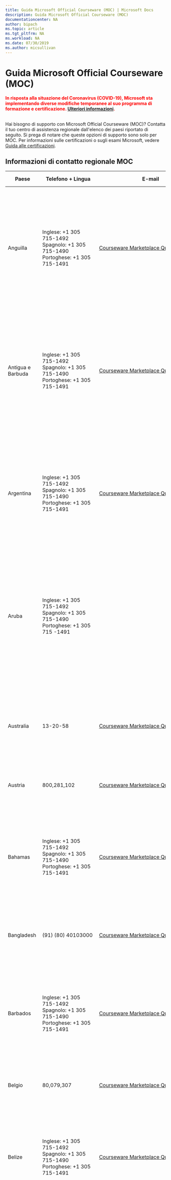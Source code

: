 ```yaml
---
title: Guida Microsoft Official Courseware (MOC) | Microsoft Docs
description: Guida Microsoft Official Courseware (MOC)
documentationcenter: NA
author: bipach
ms.topic: article
ms.tgt_pltfrm: NA
ms.workload: NA
ms.date: 07/30/2019
ms.author: micsullivan
---
```

# Guida Microsoft Official Courseware (MOC)

<div><font color='red'><strong>In risposta alla situazione del Coronavirus (COVID-19), Microsoft sta implementando diverse modifiche temporanee al suo programma di formazione e certificazione. <a href='/learn/certifications/posts/an-important-update-on-microsoft-training-and-certification'>Ulteriori informazioni</a>.</strong></font><br/><br/></div>

Hai bisogno di supporto con Microsoft Official Courseware (MOC)? Contatta il tuo centro di assistenza regionale dall'elenco dei paesi riportato di seguito. Si prega di notare che queste opzioni di supporto sono solo per MOC. Per informazioni sulle certificazioni o sugli esami Microsoft, vedere [Guida alle certificazioni](/learn/certifications/help).

## Informazioni di contatto regionale MOC

| Paese | Telefono + Lingua | E-mail | Informazioni aggiuntive | Dettagli di contatto |
| ------- | ---------------- | --------- | ------------- | ---------------- |
| Anguilla | Inglese: +1 305 715-1492<br/>Spagnolo: +1 305 715-1490<br/>Portoghese: +1 305 715-1491 | [Courseware Marketplace Queries](https://support.microsoft.com/en-US/supportrequestform/a62bfdd8-695f-f1d0-3dbc-e42e79a78641?SL=en&amp;SC=AI) | Si prega di notare che questi sono numeri statunitensi. Il vostro operatore telefonico può addebitarvi il costo per una chiamata interurbana o internazionale. | Inglese: 7 – 19 (da lunedi a venerdì) Colombia Orario<br/>Spagnolo: 7 – 19 (da lunedi a venerdì) Colombia Orario<br/>Portoghese: 9 – 18 (da lunedi a venerdì) BRT Brasile Orario Brasile |
| Antigua e Barbuda | Inglese: +1 305 715-1492<br/>Spagnolo: +1 305 715-1490<br/>Portoghese: +1 305 715-1491 | [Courseware Marketplace Queries](https://support.microsoft.com/en-US/supportrequestform/a62bfdd8-695f-f1d0-3dbc-e42e79a78641?SL=en&amp;SC=AG) | Si prega di notare che questi sono numeri statunitensi. Il vostro operatore telefonico può addebitarvi il costo per una chiamata interurbana o internazionale. | Inglese: 7 – 19 (da lunedi a venerdì) Colombia Orario<br/>Spagnolo: 7 – 19 (da lunedi a venerdì) Colombia Orario<br/>Portoghese: 9 – 18 (da lunedi a venerdì) BRT Brasile Orario Brasile |
| Argentina | Inglese: +1 305 715-1492<br/>Spagnolo: +1 305 715-1490<br/>Portoghese: +1 305 715-1491 | [Courseware Marketplace Queries](https://support.microsoft.com/es-AR/supportrequestform/a62bfdd8-695f-f1d0-3dbc-e42e79a78641?SL=es&amp;SC=AR) | Si prega di notare che questi sono numeri statunitensi. Il vostro operatore telefonico può addebitarvi il costo per una chiamata interurbana o internazionale. | Inglese: 7 – 19 (da lunedi a venerdì) Colombia Orario<br/>Spagnolo: 7 – 19 (da lunedi a venerdì) Colombia Orario<br/>Portoghese: 9 – 18 (da lunedi a venerdì) BRT Brasile Orario Brasile |
| Aruba | Inglese: +1 305 715-1492<br/>Spagnolo: +1 305 715-1490<br/>Portoghese: +1 305 715 -1491 |  | Si prega di notare che questi sono numeri statunitensi. Il vostro operatore telefonico può addebitarvi il costo per una chiamata interurbana o internazionale. | Inglese: 7 – 19 (da lunedi a venerdì) Colombia Orario<br/>Spagnolo: 7 – 19 (da lunedi a venerdì) Colombia Orario<br/>Portoghese: 9 – 18 (da lunedi a venerdì) BRT Brasile Orario Brasile |
| Australia | 13-20-58 | [Courseware Marketplace Queries](https://support.microsoft.com/en-au/supportrequestform/a62bfdd8-695f-f1d0-3dbc-e42e79a78641?SL=en&amp;SC=AU) |  | 8:30 a 17:30 (8.30 A.M. a 5.30 P.M.)—Australia, GMT+10<br/>9:00 a 17:30 (9:00 A.M. a 5.30 P.M.)—Nuova Zelanda, GMT+12 |
| Austria | 800,281,102 | [Courseware Marketplace Queries](https://support.microsoft.com/de-AT/supportrequestform/a62bfdd8-695f-f1d0-3dbc-e42e79a78641?SL=de&amp;SC=AT) |  | Lunedi - venerdì, 9 - 17 (GMT) |
| Bahamas | Inglese: +1 305 715-1492<br/>Spagnolo: +1 305 715-1490<br/>Portoghese: +1 305 715-1491 | [Courseware Marketplace Queries](https://support.microsoft.com/en-US/supportrequestform/a62bfdd8-695f-f1d0-3dbc-e42e79a78641?SL=en&amp;SC=BS) |  | Inglese: 7 – 19 (da lunedi a venerdì) Colombia Orario<br/>Spagnolo: 7 – 19 (da lunedi a venerdì) Colombia Orario<br/>Portoghese: 9 – 18 (da lunedi a venerdì) BRT Brasile Orario Brasile |
| Bangladesh | (91) (80) 40103000 | [Courseware Marketplace Queries](https://support.microsoft.com/en-in/supportrequestform/a62bfdd8-695f-f1d0-3dbc-e42e79a78641?SL=en&amp;SC=BD) |  | 9:00 a 18:00 (9:00 A.M. a 6:00 P.M.) |
| Barbados | Inglese: +1 305 715-1492<br/>Spagnolo: +1 305 715-1490<br/>Portoghese: +1 305 715-1491 | [Courseware Marketplace Queries](https://support.microsoft.com/en-US/supportrequestform/a62bfdd8-695f-f1d0-3dbc-e42e79a78641?SL=en&amp;SC=BB) | Si prega di notare che questi sono numeri statunitensi. Il vostro operatore telefonico può addebitarvi il costo per una chiamata interurbana o internazionale. | Inglese: 7 – 19 (da lunedi a venerdì) Colombia Orario<br/>Spagnolo: 7 – 19 (da lunedi a venerdì) Colombia Orario<br/>Portoghese: 9 – 18 (da lunedi a venerdì) BRT Brasile Orario Brasile |
| Belgio | 80,079,307 | [Courseware Marketplace Queries](https://support.microsoft.com/en-GB/supportrequestform/a62bfdd8-695f-f1d0-3dbc-e42e79a78641?SL=en&amp;SC=BE) |  | Lunedi - venerdì, 9 - 17 (GMT) |
| Belize | Inglese: +1 305 715-1492<br/>Spagnolo: +1 305 715-1490<br/>Portoghese: +1 305 715-1491 | [Courseware Marketplace Queries](https://support.microsoft.com/en-US/supportrequestform/a62bfdd8-695f-f1d0-3dbc-e42e79a78641?SL=en&amp;SC=BZ) | Si prega di notare che questi sono numeri statunitensi. Il vostro operatore telefonico può addebitarvi il costo per una chiamata interurbana o internazionale. | Inglese: 7 – 19 (da lunedi a venerdì) Colombia Orario<br/>Spagnolo: 7 – 19 (da lunedi a venerdì) Colombia Orario<br/>Portoghese: 9 – 18 (da lunedi a venerdì) BRT Brasile Orario Brasile |
| Bermuda | Inglese: +1 305 715-1492<br/>Spagnolo: +1 305 715-1490<br/>Portoghese: +1 305 715-1491 | [Courseware Marketplace Queries](https://support.microsoft.com/en-US/supportrequestform/a62bfdd8-695f-f1d0-3dbc-e42e79a78641?SL=en&amp;SC=BM) | Si prega di notare che questi sono numeri statunitensi. Il vostro operatore telefonico può addebitarvi il costo per una chiamata interurbana o internazionale. | Inglese: 7 – 19 (da lunedi a venerdì) Colombia Orario<br/>Spagnolo: 7 – 19 (da lunedi a venerdì) Colombia Orario<br/>Portoghese: 9 – 18 (da lunedi a venerdì) BRT Brasile Orario Brasile |
| Bolivia | Inglese: +1 305 715-1492<br/>Spagnolo: +1 305 715-1490<br/>Portoghese: +1 305 715-1491 | [Courseware Marketplace Queries](https://support.microsoft.com/es-BO/supportrequestform/a62bfdd8-695f-f1d0-3dbc-e42e79a78641?SL=es&amp;SC=BO)  | Si prega di notare che questi sono numeri statunitensi. Il vostro operatore telefonico può addebitarvi il costo per una chiamata interurbana o internazionale. | Inglese: 7 – 19 (da lunedi a venerdì) Colombia Orario<br/>Spagnolo: 7 – 19 (da lunedi a venerdì) Colombia Orario<br/>Portoghese: 9 – 18 (da lunedi a venerdì) BRT Brasile Orario Brasile |
| Bonaire | Inglese: +1 305 715-1492<br/>Spagnolo: +1 305 715-1490<br/>Portoghese: +1 305 715-1491 | [Courseware Marketplace Queries](mailto:latamcourseware@arvato.com)  | Si prega di notare che questi sono numeri statunitensi. Il vostro operatore telefonico può addebitarvi il costo per una chiamata interurbana o internazionale. | Inglese: 7 – 19 (da lunedi a venerdì) Colombia Orario<br/>Spagnolo: 7 – 19 (da lunedi a venerdì) Colombia Orario<br/>Portoghese: 9 – 18 (da lunedi a venerdì) BRT Brasile Orario Brasile |
| Brasile | Inglese: +1 305 715-1492<br/>Spagnolo: +1 305 715-1490<br/>Portoghese: +1 305 715-1491 | [Courseware Marketplace Queries](https://support.microsoft.com/pt-BR/supportrequestform/a62bfdd8-695f-f1d0-3dbc-e42e79a78641?SL=es&amp;SC=BR) | Si prega di notare che questi sono numeri statunitensi. Il vostro operatore telefonico può addebitarvi il costo per una chiamata interurbana o internazionale. | Inglese: 7 – 19 (da lunedi a venerdì) Colombia Orario<br/>Spagnolo: 7 – 19 (da lunedi a venerdì) Colombia Orario<br/>Portoghese: 9 – 18 (da lunedi a venerdì) BRT Brasile Orario Brasile |
| Brunei | (65) 6622 1237 | [Courseware Marketplace Queries](https://support.microsoft.com/en-my/supportrequestform/a62bfdd8-695f-f1d0-3dbc-e42e79a78641?SL=en&amp;SC=BN) |  | da lunedi a venerdì<br/>9:00 a 18:00 (9:00 A.M. a 6:00 P.M.)<br/>Ora di Singapore |
| Cambogia | (65) 6622 1237 | [Courseware Marketplace Queries](https://support.microsoft.com/en-my/supportrequestform/a62bfdd8-695f-f1d0-3dbc-e42e79a78641?SL=en&amp;SC=KH) |  | da lunedi a venerdì<br/>9:00 a 18:00 (9:00 a 18:00)<br/>Ora di Singapore |
| Canada | Inglese +1 855 507-6283 | [Courseware Marketplace Queries](https://support.microsoft.com/en-CA/supportrequestform/a62bfdd8-695f-f1d0-3dbc-e42e79a78641?SL=en&amp;SC=CA) |  | 4.30 – 17 (Monday to Friday) Ora solare del Pacifico |
| Isole Cayman | Inglese: +1 305 715-1492<br/>Spagnolo: +1 305 715-1490<br/>Portoghese: +1 305 715-1491 | [Courseware Marketplace Queries](https://support.microsoft.com/en-US/supportrequestform/a62bfdd8-695f-f1d0-3dbc-e42e79a78641?SL=en&amp;SC=KY) | Si prega di notare che questi sono numeri statunitensi. Il vostro operatore telefonico può addebitarvi il costo per una chiamata interurbana o internazionale. | Inglese: 7 – 19 (da lunedi a venerdì) Colombia Orario<br/>Spagnolo: 7 – 19 (da lunedi a venerdì) Colombia Orario<br/>Portoghese: 9 – 18 (da lunedi a venerdì) BRT Brasile Orario Brasile |
| Cile | Inglese: +1 305 715-1492<br/>Spagnolo: +1 305 715-1490<br/>Portoghese: +1 305 715-1491 | [Courseware Marketplace Queries](https://support.microsoft.com/es-CL/supportrequestform/a62bfdd8-695f-f1d0-3dbc-e42e79a78641?SL=es&amp;SC=CL) | Si prega di notare che questi sono numeri statunitensi. Il vostro operatore telefonico può addebitarvi il costo per una chiamata interurbana o internazionale. | Inglese: 7 – 19 (da lunedi a venerdì) Colombia Orario<br/>Spagnolo: 7 – 19 (da lunedi a venerdì) Colombia Orario<br/>Portoghese: 9 – 18 (da lunedi a venerdì) BRT Brasile Orario Brasile |
| China | (86-21) 800 819 0550 | [Courseware Marketplace Queries](https://support.microsoft.com/zh-cn/supportrequestform/a62bfdd8-695f-f1d0-3dbc-e42e79a78641) |  | 9:00 a 18:00 (9:00 a 18:00) |
| Colombia | Inglese: +1 305 715-1492<br/>Spagnolo: +1 305 715-1490<br/>Portoghese: +1 305 715-1491 | [Courseware Marketplace Queries](https://support.microsoft.com/es-CO/supportrequestform/a62bfdd8-695f-f1d0-3dbc-e42e79a78641?SL=es&amp;SC=CO) | Si prega di notare che questi sono numeri statunitensi. Il vostro operatore telefonico può addebitarvi il costo per una chiamata interurbana o internazionale. | Inglese: 7 – 19 (da lunedi a venerdì) Colombia Orario<br/>Spagnolo: 7 – 19 (da lunedi a venerdì) Colombia Orario<br/>Portoghese: 9 – 18 (da lunedi a venerdì) BRT Brasile Orario Brasile |
| Costa Rica | Inglese: +1 305 715-1492<br/>Spagnolo: +1 305 715-1490<br/>Portoghese: +1 305 715-1491 | [Courseware Marketplace Queries](https://support.microsoft.com/es-CR/supportrequestform/a62bfdd8-695f-f1d0-3dbc-e42e79a78641?SL=es&amp;SC=CR) | Si prega di notare che questi sono numeri statunitensi. Il vostro operatore telefonico può addebitarvi il costo per una chiamata interurbana o internazionale. | Inglese: 7 – 19 (da lunedi a venerdì) Colombia Orario<br/>Spagnolo: 7 – 19 (da lunedi a venerdì) Colombia Orario<br/>Portoghese: 9 – 18 (da lunedi a venerdì) BRT Brasile Orario Brasile |
| Curacao | Inglese: +1 305 715-1492<br/>Spagnolo: +1 305 715-1490<br/>Portoghese: +1 305 715-1491 | [Courseware Marketplace Queries](mailto:latamcourseware@arvato.com)  | Si prega di notare che questi sono numeri statunitensi. Il vostro operatore telefonico può addebitarvi il costo per una chiamata interurbana o internazionale. | Inglese: 7 – 19 (da lunedi a venerdì) Colombia Orario<br/>Spagnolo: 7 – 19 (da lunedi a venerdì) Colombia Orario<br/>Portoghese: 9 – 18 (da lunedi a venerdì) BRT Brasile Orario Brasile |
| Danimarca | 80,883,755 | [Courseware Marketplace Queries](https://support.microsoft.com/en-gb/supportrequestform/a62bfdd8-695f-f1d0-3dbc-e42e79a78641?SL=en&amp;SC=DK) |  | Lunedi - venerdì, 9 - 17 (GMT) |
| Dominica | Inglese: +1 305 715-1492<br/>Spagnolo: +1 305 715-1490<br/>Portoghese: +1 305 715-1491 | [Courseware Marketplace Queries](https://support.microsoft.com/en-US/supportrequestform/a62bfdd8-695f-f1d0-3dbc-e42e79a78641?SL=en&amp;SC=DM) | Si prega di notare che questi sono numeri statunitensi. Il vostro operatore telefonico può addebitarvi il costo per una chiamata interurbana o internazionale. | Inglese: 7 – 19 (da lunedi a venerdì) Colombia Orario<br/>Spagnolo: 7 – 19 (da lunedi a venerdì) Colombia Orario<br/>Portoghese: 9 – 18 (da lunedi a venerdì) BRT Brasile Orario Brasile |
| Repubblica Domincana | Inglese: +1 305 715-1492<br/>Spagnolo: +1 305 715-1490<br/>Portoghese: +1 305 715-1491 | [Courseware Marketplace Queries](https://support.microsoft.com/es-DO/supportrequestform/a62bfdd8-695f-f1d0-3dbc-e42e79a78641?SL=es&amp;SC=DO) | Si prega di notare che questi sono numeri statunitensi. Il vostro operatore telefonico può addebitarvi il costo per una chiamata interurbana o internazionale. | Inglese: 7 – 19 (da lunedi a venerdì) Colombia Orario<br/>Spagnolo: 7 – 19 (da lunedi a venerdì) Colombia Orario<br/>Portoghese: 9 – 18 (da lunedi a venerdì) BRT Brasile Orario Brasile |
| Ecuador | Inglese: +1 305 715-1492<br/>Spagnolo: +1 305 715-1490<br/>Portoghese: +1 305 715-1491 | [Courseware Marketplace Queries](https://support.microsoft.com/es-EC/supportrequestform/a62bfdd8-695f-f1d0-3dbc-e42e79a78641?SL=es&amp;SC=EC) | Si prega di notare che questi sono numeri statunitensi. Il vostro operatore telefonico può addebitarvi il costo per una chiamata interurbana o internazionale. | Inglese: 7 – 19 (da lunedi a venerdì) Colombia Orario<br/>Spagnolo: 7 – 19 (da lunedi a venerdì) Colombia Orario<br/>Portoghese: 9 – 18 (da lunedi a venerdì) BRT Brasile Orario Brasile |
| El Salvador | Inglese: +1 305 715-1492<br/>Spagnolo: +1 305 715-1490<br/>Portoghese: +1 305 715-1491 | [Courseware Marketplace Queries](https://support.microsoft.com/es-SV/supportrequestform/a62bfdd8-695f-f1d0-3dbc-e42e79a78641?SL=es&amp;SC=SV) | Si prega di notare che questi sono numeri statunitensi. Il vostro operatore telefonico può addebitarvi il costo per una chiamata interurbana o internazionale. | Inglese: 7 – 19 (da lunedi a venerdì) Colombia Orario<br/>Spagnolo: 7 – 19 (da lunedi a venerdì) Colombia Orario<br/>Portoghese: 9 – 18 (da lunedi a venerdì) BRT Brasile Orario Brasile |
| Figi | (61) (2) 9870 2200 | [Courseware Marketplace Queries](https://support.microsoft.com/en-au/supportrequestform/a62bfdd8-695f-f1d0-3dbc-e42e79a78641?SL=en&amp;SC=FJ) |  | 8:30 a 17:30 (8.30 A.M. a 5.30 P.M.)—Australia, GMT+10<br/>9:00 a 17:30 (9:00 A.M. a 5.30 P.M.)—Nuova Zelanda, GMT+12 |
| Finlandia | 0800 95139 o 0800 114926 | [Courseware Marketplace Queries](https://support.microsoft.com/en-GB/supportrequestform/a62bfdd8-695f-f1d0-3dbc-e42e79a78641?SL=en&amp;SC=FI) | Lunedi - venerdì, 9 - 17 (GMT) |
| Francia | 800,906,060 | [Courseware Marketplace Queries](https://support.microsoft.com/fr-FR/supportrequestform/a62bfdd8-695f-f1d0-3dbc-e42e79a78641?SL=fr&amp;SC=FR) |  | Lunedi - venerdì, 9 - 17 (GMT) |
| Guyana francese | Inglese: +1 305 715-1492<br/>Spagnolo: +1 305 715-1490<br/>Portoghese: +1 305 715-1491 | [Courseware Marketplace Queries](https://support.microsoft.com/en-US/supportrequestform/a62bfdd8-695f-f1d0-3dbc-e42e79a78641?SL=en&amp;SC=GF) | Si prega di notare che questi sono numeri statunitensi. Il vostro operatore telefonico può addebitarvi il costo per una chiamata interurbana o internazionale. | Inglese: 7 – 19 (da lunedi a venerdì) Colombia Orario<br/>Spagnolo: 7 – 19 (da lunedi a venerdì) Colombia Orario<br/>Portoghese: 9 – 18 (da lunedi a venerdì) BRT Brasile Orario Brasile |
| Germania | 0800 -7,563,210 | [Courseware Marketplace Queries](https://support.microsoft.com/de-DE/supportrequestform/a62bfdd8-695f-f1d0-3dbc-e42e79a78641?SL=de&amp;SC=DE) |  | Lunedi - venerdì, 9 - 17 (GMT) |
| Grenada | Inglese: +1 305 715-1492<br/>Spagnolo: +1 305 715-1490<br/>Portoghese: +1 305 715-1491 | [Courseware Marketplace Queries](https://support.microsoft.com/en-US/supportrequestform/a62bfdd8-695f-f1d0-3dbc-e42e79a78641?SL=en&amp;SC=GD) | Si prega di notare che questi sono numeri statunitensi. Il vostro operatore telefonico può addebitarvi il costo per una chiamata interurbana o internazionale. | Inglese: 7 – 19 (da lunedi a venerdì) Colombia Orario<br/>Spagnolo: 7 – 19 (da lunedi a venerdì) Colombia Orario<br/>Portoghese: 9 – 18 (da lunedi a venerdì) BRT Brasile Orario Brasile |
| Guadalupa | Inglese: +1 305 715-1492<br/>Spagnolo: +1 305 715-1490<br/>Portoghese: +1 305 715-1491 | [Courseware Marketplace Queries](https://support.microsoft.com/en-US/supportrequestform/a62bfdd8-695f-f1d0-3dbc-e42e79a78641?SL=en&amp;SC=GP) | Si prega di notare che questi sono numeri statunitensi. Il vostro operatore telefonico può addebitarvi il costo per una chiamata interurbana o internazionale. | Inglese: 7 – 19 (da lunedi a venerdì) Colombia Orario<br/>Spagnolo: 7 – 19 (da lunedi a venerdì) Colombia Orario<br/>Portoghese: 9 – 18 (da lunedi a venerdì) BRT Brasile Orario Brasile |
| Figi | (61) (2) 9870 2200 | [Courseware Marketplace Queries](https://support.microsoft.com/en-au/supportrequestform/a62bfdd8-695f-f1d0-3dbc-e42e79a78641?SL=en&amp;SC=GU) |  | 8:30 a 17:30 (8.30 A.M. a 5.30 P.M.)—Australia, GMT+10<br/>9:00 a 17:30 (9:00 A.M. a 5.30 P.M.)—Nuova Zelanda, GMT+12 |
| Guatemala | Inglese: +1 305 715-1492<br/>Spagnolo: +1 305 715-1490<br/>Portoghese: +1 305 715-1491 | [Courseware Marketplace Queries](https://support.microsoft.com/es-GT/supportrequestform/a62bfdd8-695f-f1d0-3dbc-e42e79a78641?SL=es&amp;SC=GT) | Si prega di notare che questi sono numeri statunitensi. Il vostro operatore telefonico può addebitarvi il costo per una chiamata interurbana o internazionale. | Inglese: 7 – 19 (da lunedi a venerdì) Colombia Orario<br/>Spagnolo: 7 – 19 (da lunedi a venerdì) Colombia Orario<br/>Portoghese: 9 – 18 (da lunedi a venerdì) BRT Brasile Orario Brasile |
| Haiti | Inglese: +1 305 715-1492<br/>Spagnolo: +1 305 715-1490<br/>Portoghese: +1 305 715-1491 | [Courseware Marketplace Queries](https://support.microsoft.com/en-US/supportrequestform/a62bfdd8-695f-f1d0-3dbc-e42e79a78641?SL=en&amp;SC=HT) | Si prega di notare che questi sono numeri statunitensi. Il vostro operatore telefonico può addebitarvi il costo per una chiamata interurbana o internazionale. | Inglese: 7 – 19 (da lunedi a venerdì) Colombia Orario<br/>Spagnolo: 7 – 19 (da lunedi a venerdì) Colombia Orario<br/>Portoghese: 9 – 18 (da lunedi a venerdì) BRT Brasile Orario Brasile |
| Honduras | Inglese: +1 305 715-1492<br/>Spagnolo: +1 305 715-1490<br/>Portoghese: +1 305 715-1491 | [Courseware Marketplace Queries](https://support.microsoft.com/es-HN/supportrequestform/a62bfdd8-695f-f1d0-3dbc-e42e79a78641?SL=es&amp;SC=HN) | Si prega di notare che questi sono numeri statunitensi. Il vostro operatore telefonico può addebitarvi il costo per una chiamata interurbana o internazionale. | Inglese: 7 – 19 (da lunedi a venerdì) Colombia Orario<br/>Spagnolo: 7 – 19 (da lunedi a venerdì) Colombia Orario<br/>Portoghese: 9 – 18 (da lunedi a venerdì) BRT Brasile Orario Brasile |
| Hong Kong |  85 230 027 866 | [Courseware Marketplace Queries](https://support.microsoft.com/zh-hk/supportrequestform/a62bfdd8-695f-f1d0-3dbc-e42e79a78641) |  | 9:00 a 18:00 (9:00 A.M. a 6:00 P.M.) |
| India | (1) (800) 11 1100 | [Courseware Marketplace Queries](https://support.microsoft.com/en-in/supportrequestform/a62bfdd8-695f-f1d0-3dbc-e42e79a78641?SL=en&amp;SC=IN) |  | da lunedi a venerdì <br/> 9:00 a 18:00 (9:00 a 18:00) |
| Indonesia | 001-803-440421 | [Courseware Marketplace Queries](https://support.microsoft.com/en-my/supportrequestform/a62bfdd8-695f-f1d0-3dbc-e42e79a78641?SL=en&amp;SC=ID) |  | da lunedi a venerdì<br/>9:00 a 18:00 (9:00 A.M. a 6:00 P.M.)<br/>Ora di Singapore |
| Irlanda | 1,800,554,920 | [Courseware Marketplace Queries](https://support.microsoft.com/en-IE/supportrequestform/a62bfdd8-695f-f1d0-3dbc-e42e79a78641?SL=en&amp;SC=IE) |  | Lunedi - venerdì, 9 - 17 (GMT) |
| Israele | 180 9450464 o 180 9238101 | [Courseware Marketplace Queries](https://support.microsoft.com/en-GB/supportrequestform/a62bfdd8-695f-f1d0-3dbc-e42e79a78641?SL=en&amp;SC=IL) | Lunedi - venerdì, 9 - 17 (GMT) |
| Italia | 800,782,669 | [Courseware Marketplace Queries](https://support.microsoft.com/it-IT/supportrequestform/a62bfdd8-695f-f1d0-3dbc-e42e79a78641?SL=it&amp;SC=IT) |  | Lunedi - venerdì, 9 - 17 (GMT) |
| Jamaica | Inglese: +1 305 715-1492<br/>Spagnolo: +1 305 715-1490<br/>Portoghese: +1 305 715-1491 | [Courseware Marketplace Queries](https://support.microsoft.com/en-US/supportrequestform/a62bfdd8-695f-f1d0-3dbc-e42e79a78641?SL=en&amp;SC=JM) | Si prega di notare che questi sono numeri statunitensi. Il vostro operatore telefonico può addebitarvi il costo per una chiamata interurbana o internazionale. | Inglese: 7 – 19 (da lunedi a venerdì) Colombia Orario<br/>Spagnolo: 7 – 19 (da lunedi a venerdì) Colombia Orario<br/>Portoghese: 9 – 18 (da lunedi a venerdì) BRT Brasile Orario Brasile |
| Giappone | 0120-77-2057 | [Courseware Marketplace Queries](https://partnersupport.microsoft.com/ja-jp/newthread?forum=MPNPartnerMem&amp;threadType=Questions&amp;cancelUrl=https%3A%2F%2Fpartnersupport.microsoft.com%2Fja-jp%2Fmpnpartnermem) |  | 9:00 a 17:30 (9:00 A.M. a 05:30 P.M.) da lunedi a venerdì |
| Corea | 00798-852-1-2491 | [Courseware Marketplace Queries](https://support.microsoft.com/ko-kr/supportrequestform/a62bfdd8-695f-f1d0-3dbc-e42e79a78641?SL=ko&amp;SC=KR) |  | 9:00 a 17:30 (9:00 A.M. a 5:30 P.M.) da lunedi a venerdì |
| Macao | | 85 230 027 866 | [Courseware Marketplace Queries](https://support.microsoft.com/en-my/supportrequestform/a62bfdd8-695f-f1d0-3dbc-e42e79a78641?SL=en&amp;SC=MO) |  | 9:00 a 17:30 (9:00 A.M. a 05:30 P.M.) da lunedi a venerdì |
| Malesia | 1-800-885648 | [Courseware Marketplace Queries](https://support.microsoft.com/en-my/supportrequestform/a62bfdd8-695f-f1d0-3dbc-e42e79a78641?SL=en&amp;SC=MY) |  | 9:00 a 17:30 (9:00 A.M. a 05:30 P.M.) da lunedi a venerdì<br/>Ora di Singapore |
| Maldive | (91) (80) 40103000 | [Courseware Marketplace Queries](https://support.microsoft.com/en-in/supportrequestform/a62bfdd8-695f-f1d0-3dbc-e42e79a78641?SL=en&amp;SC=MV) |  | 9:00 a 17:30 (9:00 A.M. a 05:30 P.M.) da lunedi a venerdì |
| Martinique | Inglese: +1 305 715-1492<br/>Spagnolo: +1 305 715-1490<br/>Portoghese: +1 305 715-1491 | [Courseware Marketplace Queries](https://support.microsoft.com/en-US/supportrequestform/a62bfdd8-695f-f1d0-3dbc-e42e79a78641?SL=en&amp;SC=MQ) | Si prega di notare che questi sono numeri statunitensi. Il vostro operatore telefonico può addebitarvi il costo per una chiamata interurbana o internazionale. | Inglese: 7 – 19 (da lunedi a venerdì) Colombia Orario<br/>Spagnolo: 7 – 19 (da lunedi a venerdì) Colombia Orario<br/>Portoghese: 9 – 18 (da lunedi a venerdì) BRT Brasile Orario Brasile |
| Mexico | Inglese: +1 305 715-1492<br/>Spagnolo: +1 305 715-1490<br/>Portoghese: +1 305 715-1491 | ([Courseware Marketplace Queries]https://support.microsoft.com/es-MX/supportrequestform/a62bfdd8-695f-f1d0-3dbc-e42e79a78641?SL=es&amp;SC=MX) | Si prega di notare che questi sono numeri statunitensi. Il vostro operatore telefonico può addebitarvi il costo per una chiamata interurbana o internazionale. | Inglese: 7 – 19 (da lunedi a venerdì) Colombia Orario<br/>Spagnolo: 7 – 19 (da lunedi a venerdì) Colombia Orario<br/>Portoghese: 9 – 18 (da lunedi a venerdì) BRT Brasile Orario Brasile |
| Montserrat | Inglese: +1 305 715-1492<br/>Spagnolo: +1 305 715-1490<br/>Portoghese: +1 305 715-1491 | [Courseware Marketplace Queries](https://support.microsoft.com/en-US/supportrequestform/a62bfdd8-695f-f1d0-3dbc-e42e79a78641?SL=en&amp;SC=MS) | Si prega di notare che questi sono numeri statunitensi. Il vostro operatore telefonico può addebitarvi il costo per una chiamata interurbana o internazionale. | Inglese: 7 – 19 (da lunedi a venerdì) Colombia Orario<br/>Spagnolo: 7 – 19 (da lunedi a venerdì) Colombia Orario<br/>Portoghese: 9 – 18 (da lunedi a venerdì) BRT Brasile Orario Brasile |
| Marocco | 30 1 6151200 | [Courseware Marketplace Queries](https://support.microsoft.com/fr-MA/supportrequestform/a62bfdd8-695f-f1d0-3dbc-e42e79a78641?SL=fr&amp;SC=MA) |  | Lunedi - venerdì, 9 - 17 (GMT) |
| Myanmar | (91) (80) 40103000 | [Courseware Marketplace Queries](https://support.microsoft.com/en-my/supportrequestform/a62bfdd8-695f-f1d0-3dbc-e42e79a78641?SL=en&amp;SC=MM) |  | 9:00 a 18:00 (9:00 A.M. a 06:00 P.M.) da lunedi a venerdì |
| Nepal | (91) (80) 40103000 | [Courseware Marketplace Queries](https://support.microsoft.com/en-in/supportrequestform/a62bfdd8-695f-f1d0-3dbc-e42e79a78641?SL=en&amp;SC=NP) |  | 9:00 a 18:00 (9:00 A.M. a 06:00 P.M.) da lunedi a venerdì |
| Netherlands | 0800-0228091 | [Courseware Marketplace Queries](https://support.microsoft.com/en-GB/supportrequestform/a62bfdd8-695f-f1d0-3dbc-e42e79a78641?SL=en&amp;SC=NL) |  | Lunedi - venerdì, 9 - 17 (GMT) |
| Netherlands Antilles | Inglese: +1 305 715-1492<br/>Spagnolo: +1 305 715-1490<br/>Portoghese: +1 305 715-1491 | [Courseware Marketplace Queries](mailto:latamcourseware@arvato.com)  | Si prega di notare che questi sono numeri statunitensi. Il vostro operatore telefonico può addebitarvi il costo per una chiamata interurbana o internazionale. | Inglese: 7 – 19 (da lunedi a venerdì) Colombia Orario<br/>Spagnolo: 7 – 19 (da lunedi a venerdì) Colombia Orario<br/>Portoghese: 9 – 18 (da lunedi a venerdì) BRT Brasile Orario Brasile |
| Nuova Caledonia | (61) (2) 9870 2200 | [Courseware Marketplace Queries](https://support.microsoft.com/en-au/supportrequestform/a62bfdd8-695f-f1d0-3dbc-e42e79a78641?SL=en&amp;SC=NC) |  | 8:30 a 17:30 (8.30 A.M. a 5.30 P.M.)—Australia, GMT+10<br/>9:00 a 17:30 (9:00 A.M. a 5.30 P.M.)—Nuova Zelanda, GMT+12 |
| Nuova Zelanda | 0800-800-004 | [Courseware Marketplace Queries](https://support.microsoft.com/en-nz/supportrequestform/a62bfdd8-695f-f1d0-3dbc-e42e79a78641?SL=en&amp;SC=NZ) |  | 8:30 a 17:30 (8.30 A.M. a 5.30 P.M.)—Australia, GMT+10<br/>9:00 a 17:30 (9:00 A.M. a 5.30 P.M.)—Nuova Zelanda, GMT+12 |
| Nicaragua | Inglese: +1 305 715-1492<br/>Spagnolo: +1 305 715-1490<br/>Portoghese: +1 305 715-1491 | [Courseware Marketplace Queries](https://support.microsoft.com/es-NI/supportrequestform/a62bfdd8-695f-f1d0-3dbc-e42e79a78641?SL=es&amp;SC=NI) | Si prega di notare che questi sono numeri statunitensi. Il vostro operatore telefonico può addebitarvi il costo per una chiamata interurbana o internazionale. | Inglese: 7 – 19 (da lunedi a venerdì) Colombia Orario<br/>Spagnolo: 7 – 19 (da lunedi a venerdì) Colombia Orario<br/>Portoghese: 9 – 18 (da lunedi a venerdì) BRT Brasile Orario Brasile |
| Norvegia | 80,018,071 | [Courseware Marketplace Queries](https://support.microsoft.com/en-GB/supportrequestform/a62bfdd8-695f-f1d0-3dbc-e42e79a78641?SL=en&amp;SC=NO) |  | Lunedi - venerdì, 9 - 17 (GMT) |
| Panama | Inglese: +1 305 715-1492<br/>Spagnolo: +1 305 715-1490<br/>Portoghese: +1 305 715-1491 | [Courseware Marketplace Queries](https://support.microsoft.com/es-PA/supportrequestform/a62bfdd8-695f-f1d0-3dbc-e42e79a78641?SL=es&amp;SC=PA) | Si prega di notare che questi sono numeri statunitensi. Il vostro operatore telefonico può addebitarvi il costo per una chiamata interurbana o internazionale. | Inglese: 7 – 19 (da lunedi a venerdì) Colombia Orario<br/>Spagnolo: 7 – 19 (da lunedi a venerdì) Colombia Orario<br/>Portoghese: 9 – 18 (da lunedi a venerdì) BRT Brasile Orario Brasile |
| Papua Nuova Guinea | (61) (2) 9870 2200 | [Courseware Marketplace Queries](https://support.microsoft.com/en-au/supportrequestform/a62bfdd8-695f-f1d0-3dbc-e42e79a78641?SL=en&amp;SC=PG) |  | 8:30 a 17:30 (8.30 A.M. a 5.30 P.M.)—Australia, GMT+10<br/>9:00 a 17:30 (9:00 A.M. a 5.30 P.M.)—Nuova Zelanda, GMT+12 |
| Paraguay | Inglese: +1 305 715-1492<br/>Spagnolo: +1 305 715-1490<br/>Portoghese: +1 305 715-1491 | [Courseware Marketplace Queries](https://support.microsoft.com/es-PY/supportrequestform/a62bfdd8-695f-f1d0-3dbc-e42e79a78641?SL=es&amp;SC=PY) | Si prega di notare che questi sono numeri statunitensi. Il vostro operatore telefonico può addebitarvi il costo per una chiamata interurbana o internazionale. | Inglese: 7 – 19 (da lunedi a venerdì) Colombia Orario<br/>Spagnolo: 7 – 19 (da lunedi a venerdì) Colombia Orario<br/>Portoghese: 9 – 18 (da lunedi a venerdì) BRT Brasile Orario Brasile |
| Peru | Inglese: +1 305 715-1492<br/>Spagnolo: +1 305 715-1490<br/>Portoghese: +1 305 715-1491 | [Courseware Marketplace Queries](https://support.microsoft.com/es-PE/supportrequestform/a62bfdd8-695f-f1d0-3dbc-e42e79a78641?SL=es&amp;SC=PE) | Si prega di notare che questi sono numeri statunitensi. Il vostro operatore telefonico può addebitarvi il costo per una chiamata interurbana o internazionale. | Inglese: 7 – 19 (da lunedi a venerdì) Colombia Orario<br/>Spagnolo: 7 – 19 (da lunedi a venerdì) Colombia Orario<br/>Portoghese: 9 – 18 (da lunedi a venerdì) BRT Brasile Orario Brasile |
| Filippine | 1-800-1441-4127 | [Courseware Marketplace Queries](https://support.microsoft.com/en-ph/supportrequestform/a62bfdd8-695f-f1d0-3dbc-e42e79a78641?SL=en&amp;SC=PH) |  | 9:00 a 18:00 (9:00 A.M. a 06:00 P.M.) da lunedi a venerdì Ora di Singapore |
| Polonia | 8001124700 | [Courseware Marketplace Queries](https://support.microsoft.com/pl-PL/supportrequestform/a62bfdd8-695f-f1d0-3dbc-e42e79a78641?SL=pl&amp;SC=PL) |  | Lunedi - venerdì, 9 - 17 (GMT) |
| Portogallo | 800,849,062 | [Courseware Marketplace Queries](https://support.microsoft.com/en-GB/supportrequestform/a62bfdd8-695f-f1d0-3dbc-e42e79a78641?SL=en&amp;SC=PT) |  | Lunedi - venerdì, 9 - 17 (GMT) |
| Puerto Rico | Inglese: +1 305 715-1492<br/>Spagnolo: +1 305 715-1490<br/>Portoghese: +1 305 715-1491 | [Courseware Marketplace Queries](https://support.microsoft.com/es-PR/supportrequestform/a62bfdd8-695f-f1d0-3dbc-e42e79a78641?SL=es&amp;SC=PR) | Si prega di notare che questi sono numeri statunitensi. Il vostro operatore telefonico può addebitarvi il costo per una chiamata interurbana o internazionale. | Inglese: 7 – 19 (da lunedi a venerdì) Colombia Orario<br/>Spagnolo: 7 – 19 (da lunedi a venerdì) Colombia Orario<br/>Portoghese: 9 – 18 (da lunedi a venerdì) BRT Brasile Orario Brasile |
| Russia | 81,080,021,591,049 | [Courseware Marketplace Queries](https://support.microsoft.com/ru-RU/supportrequestform/a62bfdd8-695f-f1d0-3dbc-e42e79a78641?SL=ru&amp;SC=RU) |  | Lunedi - venerdì, 9 - 17 (GMT) |
| Saint Kitts and Nevis | Inglese: +1 305 715-1492<br/>Spagnolo: +1 305 715-1490<br/>Portoghese: +1 305 715-1491 | [Courseware Marketplace Queries](https://support.microsoft.com/en-US/supportrequestform/a62bfdd8-695f-f1d0-3dbc-e42e79a78641?SL=en&amp;SC=KN) | Si prega di notare che questi sono numeri statunitensi. Il vostro operatore telefonico può addebitarvi il costo per una chiamata interurbana o internazionale. | Inglese: 7 – 19 (da lunedi a venerdì) Colombia Orario<br/>Spagnolo: 7 – 19 (da lunedi a venerdì) Colombia Orario<br/>Portoghese: 9 – 18 (da lunedi a venerdì) BRT Brasile Orario Brasile |
| Saint Vincent e Grenadine | Inglese: +1 305 715-1492<br/>Spagnolo: +1 305 715-1490<br/>Portoghese: +1 305 715-1491 | [Courseware Marketplace Queries](https://support.microsoft.com/en-US/supportrequestform/a62bfdd8-695f-f1d0-3dbc-e42e79a78641?SL=en&amp;SC=VC) | Si prega di notare che questi sono numeri statunitensi. Il vostro operatore telefonico può addebitarvi il costo per una chiamata interurbana o internazionale. | Inglese: 7 – 19 (da lunedi a venerdì) Colombia Orario<br/>Spagnolo: 7 – 19 (da lunedi a venerdì) Colombia Orario<br/>Portoghese: 9 – 18 (da lunedi a venerdì) BRT Brasile Orario Brasile |
| Santa Lucia | Inglese: +1 305 715-1492<br/>Spagnolo: +1 305 715-1490<br/>Portoghese: +1 305 715-1491 | [Courseware Marketplace Queries](https://support.microsoft.com/en-US/supportrequestform/a62bfdd8-695f-f1d0-3dbc-e42e79a78641?SL=en&amp;SC=LC) | Si prega di notare che questi sono numeri statunitensi. Il vostro operatore telefonico può addebitarvi il costo per una chiamata interurbana o internazionale. | Inglese: 7 – 19 (da lunedi a venerdì) Colombia Orario<br/>Spagnolo: 7 – 19 (da lunedi a venerdì) Colombia Orario<br/>Portoghese: 9 – 18 (da lunedi a venerdì) BRT Brasile Orario Brasile |
| Singapore | 1-800-820 9966 | [Courseware Marketplace Queries](https://support.microsoft.com/en-sg/supportrequestform/a62bfdd8-695f-f1d0-3dbc-e42e79a78641?SL=en&amp;SC=SG) |  | 9:00 a 18:00 (9:00 A.M. a 06:00 P.M.) da lunedi a venerdì Ora di Singapore |
| Isole Solomon | (61) (2) 9870 2200 | [Courseware Marketplace Queries](https://support.microsoft.com/en-au/supportrequestform/a62bfdd8-695f-f1d0-3dbc-e42e79a78641?SL=en&amp;SC=SB) |  | 8:30 a 17:30 (8.30 A.M. a 5.30 P.M.)—Australia, GMT+10<br/>9:00 a 17:30 (9:00 A.M. a 5.30 P.M.)—Nuova Zelanda, GMT+12 |           
| Sudafrica | 800,995,641 | [Courseware Marketplace Queries](https://support.microsoft.com/en-ZA/supportrequestform/a62bfdd8-695f-f1d0-3dbc-e42e79a78641?SL=en&amp;SC=ZA) |  | Lunedi - venerdì, 9 - 17 (GMT) |
| Georgiadel Sud e isole Sandwich | Inglese: +1 305 715-1492<br/>Spagnolo: +1 305 715-1490<br/>Portoghese: +1 305 715-1491 | [Courseware Marketplace Queries](mailto:latamcourseware@arvato.com)  | Si prega di notare che questi sono numeri statunitensi. Il vostro operatore telefonico può addebitarvi il costo per una chiamata interurbana o internazionale. | Inglese: 7 – 19 (da lunedi a venerdì) Colombia Orario<br/>Spagnolo: 7 – 19 (da lunedi a venerdì) Colombia Orario<br/>Portoghese: 9 – 18 (da lunedi a venerdì) BRT Brasile Orario Brasile |
| Spagna | 900,938,301 | [Courseware Marketplace Queries](https://support.microsoft.com/es-ES/supportrequestform/a62bfdd8-695f-f1d0-3dbc-e42e79a78641?SL=es&amp;SC=ES) |  | Lunedi - venerdì, 9 - 17 (GMT) |
| Sri Lanka | (91) (80) 40103000 | [Courseware Marketplace Queries](https://support.microsoft.com/en-in/supportrequestform/a62bfdd8-695f-f1d0-3dbc-e42e79a78641?SL=en&amp;SC=LK) |  | 9:00 a 18:00 (9:00 A.M. a 06:00 P.M.) da lunedi a venerdì |
| St. Barthelemy | Inglese: +1 305 715-1492<br/>Spagnolo: +1 305 715-1490<br/>Portoghese: +1 305 715-1491 | [Courseware Marketplace Queries](mailto:latamcourseware@arvato.com)  | Si prega di notare che questi sono numeri statunitensi. Il vostro operatore telefonico può addebitarvi il costo per una chiamata interurbana o internazionale. | Inglese: 7 – 19 (da lunedi a venerdì) Colombia Orario<br/>Spagnolo: 7 – 19 (da lunedi a venerdì) Colombia Orario<br/>Portoghese: 9 – 18 (da lunedi a venerdì) BRT Brasile Orario Brasile |
| St. Maarten | Inglese: +1 305 715-1492<br/>Spagnolo: +1 305 715-1490<br/>Portoghese: +1 305 715-1491 | [Courseware Marketplace Queries](mailto:latamcourseware@arvato.com)  | Si prega di notare che questi sono numeri statunitensi. Il vostro operatore telefonico può addebitarvi il costo per una chiamata interurbana o internazionale. | Inglese: 7 – 19 (da lunedi a venerdì) Colombia Orario<br/>Spagnolo: 7 – 19 (da lunedi a venerdì) Colombia Orario<br/>Portoghese: 9 – 18 (da lunedi a venerdì) BRT Brasile Orario Brasile |
| Suriname | Inglese: +1 305 715-1492<br/>Spagnolo: +1 305 715-1490<br/>Portoghese: +1 305 715-1491 | [Courseware Marketplace Queries](https://support.microsoft.com/en-US/supportrequestform/a62bfdd8-695f-f1d0-3dbc-e42e79a78641?SL=en&amp;SC=SR) | Si prega di notare che questi sono numeri statunitensi. Il vostro operatore telefonico può addebitarvi il costo per una chiamata interurbana o internazionale. | Inglese: 7 – 19 (da lunedi a venerdì) Colombia Orario<br/>Spagnolo: 7 – 19 (da lunedi a venerdì) Colombia Orario<br/>Portoghese: 9 – 18 (da lunedi a venerdì) BRT Brasile Orario Brasile |
|  Svezia | 020 796319 o 0200 214737 | [Courseware Marketplace Queries](https://support.microsoft.com/en-GB/supportrequestform/a62bfdd8-695f-f1d0-3dbc-e42e79a78641?SL=en&amp;SC=SE) |  | Lunedi - venerdì, 9 - 17 (GMT) |
| - Svizzera-Francese | 800,835,715 | [Courseware Marketplace Queries](https://support.microsoft.com/fr-CH/supportrequestform/a62bfdd8-695f-f1d0-3dbc-e42e79a78641?SL=fr&amp;SC=CH) |  | Lunedi - venerdì, 9 - 17 (GMT) |
| Svizzera-Tedesco- | 0800 -835,716 | [Courseware Marketplace Queries](https://support.microsoft.com/de-CH/supportrequestform/a62bfdd8-695f-f1d0-3dbc-e42e79a78641?SL=de&amp;SC=CH) |  | Lunedi - venerdì, 9 - 17 (GMT) |
| Taiwan | 0800 008833#2#6 (e poi premere # 2 e # 6 per numero verde locale)<br/>+886-2-2999-8833 (#2 e #6 numero a pagamento) | [Courseware Marketplace Queries](https://support.microsoft.com/zh-tw/supportrequestform/a62bfdd8-695f-f1d0-3dbc-e42e79a78641?SL=zh&amp;SC=TW) |  |  |
| Thailandia | 001-800-441-0218 | [Courseware Marketplace Queries](https://support.microsoft.com/th-th/supportrequestform/a62bfdd8-695f-f1d0-3dbc-e42e79a78641?SL=th&amp;SC=TH) |  | 9:00 a 18:00 (9:00 A.M. a 06:00 P.M.) Ora di Singapore Da lunedi a venerdì |
| Trinidad e Tobago | Inglese: +1 305 715-1492<br/>Spagnolo: +1 305 715-1490<br/>Portoghese: +1 305 715-1491 | [Courseware Marketplace Queries](https://support.microsoft.com/en-US/supportrequestform/a62bfdd8-695f-f1d0-3dbc-e42e79a78641?SL=en&amp;SC=TT) | Si prega di notare che questi sono numeri statunitensi. Il vostro operatore telefonico può addebitarvi il costo per una chiamata interurbana o internazionale. | Inglese: 7 – 19 (da lunedi a venerdì) Colombia Orario<br/>Spagnolo: 7 – 19 (da lunedi a venerdì) Colombia Orario<br/>Portoghese: 9 – 18 (da lunedi a venerdì) BRT Brasile Orario Brasile |
| Turks e Caicos | Inglese: +1 305 715-1492<br/>Spagnolo: +1 305 715-1490<br/>Portoghese: +1 305 715-1491 | [Courseware Marketplace Queries](https://support.microsoft.com/en-US/supportrequestform/a62bfdd8-695f-f1d0-3dbc-e42e79a78641?SL=en&amp;SC=TC) | Si prega di notare che questi sono numeri statunitensi. Il vostro operatore telefonico può addebitarvi il costo per una chiamata interurbana o internazionale. | Inglese: 7 – 19 (da lunedi a venerdì) Colombia Orario<br/>Spagnolo: 7 – 19 (da lunedi a venerdì) Colombia Orario<br/>Portoghese: 9 – 18 (da lunedi a venerdì) BRT Brasile Orario Brasile |
| Emir. Arabi Uniti. | 971 4 397 5752 | [Courseware Marketplace Queries](https://support.microsoft.com/ar-SA/supportrequestform/a62bfdd8-695f-f1d0-3dbc-e42e79a78641?SL=ar&amp;SC=AE) |  | Lunedi - venerdì, 9 - 17 (GMT) |
| Regno Unito | 0800 9170758 o 0800 0960137 | [Courseware Marketplace Queries](https://support.microsoft.com/en-GB/supportrequestform/a62bfdd8-695f-f1d0-3dbc-e42e79a78641?SL=en&amp;SC=GB) | |Lunedi - venerdì, 9 - 17 (GMT) |
| USA| Inglese +1 855 507-6283 | [Courseware Marketplace Queries](https://support.microsoft.com/en-US/supportrequestform/a62bfdd8-695f-f1d0-3dbc-e42e79a78641?SL=en&amp;SC=US) |  | 4.30 – 17 (Monday to Friday) Ora solare del Pacifico |
| Uruguay | Inglese: +1 305 715-1492<br/>Spagnolo: +1 305 715-1490<br/>Portoghese: +1 305 715-1491 | [Courseware Marketplace Queries](https://support.microsoft.com/es-UY/supportrequestform/a62bfdd8-695f-f1d0-3dbc-e42e79a78641?SL=es&amp;SC=UY) | Si prega di notare che questi sono numeri statunitensi. Il vostro operatore telefonico può addebitarvi il costo per una chiamata interurbana o internazionale. | Inglese: 7 – 19 (da lunedi a venerdì) Colombia Orario<br/>Spagnolo: 7 – 19 (da lunedi a venerdì) Colombia Orario<br/>Portoghese: 9 – 18 (da lunedi a venerdì) BRT Brasile Orario Brasile |
| Vanuatu | (61 ) (2) 9870 2200 | [Courseware Marketplace Queries](https://support.microsoft.com/en-au/supportrequestform/a62bfdd8-695f-f1d0-3dbc-e42e79a78641?SL=en&amp;SC=VU) |  | 8:30 a 17:30 (8.30 A.M. a 5.30 P.M.)—Australia, GMT+10<br/>9:00 a 17:30 (9:00 A.M. a 5.30 P.M.)—Nuova Zelanda, GMT+12 |
| Venezuela | Inglese: +1 305 715-1492<br/>Spagnolo: +1 305 715-1490<br/>Portoghese: +1 305 715-1491 | [Courseware Marketplace Queries](https://support.microsoft.com/es-VE/supportrequestform/a62bfdd8-695f-f1d0-3dbc-e42e79a78641?SL=es&amp;SC=VE) |  | Inglese: 7 – 19 (da lunedi a venerdì) Colombia Orario<br/>Spagnolo: 7 – 19 (da lunedi a venerdì) Colombia Orario<br/>Portoghese: 9 – 18 (da lunedi a venerdì) BRT Brasile Orario Brasile |
| Vietnam | (65) 6622 1237 | [Courseware Marketplace Queries](https://support.microsoft.com/en-my/supportrequestform/a62bfdd8-695f-f1d0-3dbc-e42e79a78641?SL=en&amp;SC=VN) |  | 9:00 a 18:00 (9:00 A.M. a 06:00 P.M.) da lunedi a venerdì Ora di Singapore |
| Isole Vergini, British | Inglese: +1 305 715-1492<br/>Spagnolo: +1 305 715-1490<br/>Portoghese: +1 305 715-1491 | [Courseware Marketplace Queries](https://support.microsoft.com/en-US/supportrequestform/a62bfdd8-695f-f1d0-3dbc-e42e79a78641?SL=en&amp;SC=VG) | Si prega di notare che questi sono numeri statunitensi. Il vostro operatore telefonico può addebitarvi il costo per una chiamata interurbana o internazionale. | Inglese: 7 – 19 (da lunedi a venerdì) Colombia Orario<br/>Spagnolo: 7 – 19 (da lunedi a venerdì) Colombia Orario<br/>Portoghese: 9 – 18 (da lunedi a venerdì) BRT Brasile Orario Brasile |
| Isole Vergini, SU | Inglese: +1 305 715-1492<br/>Spagnolo: +1 305 715-1490<br/>Portoghese: +1 305 715-1491 | [Courseware Marketplace Queries](mailto:latamcourseware@arvato.com)  | Si prega di notare che questi sono numeri statunitensi. Il vostro operatore telefonico può addebitarvi il costo per una chiamata interurbana o internazionale. | Inglese: 7 – 19 (da lunedi a venerdì) Colombia Orario<br/>Spagnolo: 7 – 19 (da lunedi a venerdì) Colombia Orario<br/>Portoghese: 9 – 18 (da lunedi a venerdì) BRT Brasile Orario Brasile |

## Aiuto per la certificazione

Per assistenza con la certificazione Microsoft, [fai clic qui](/learn/certifications/help).